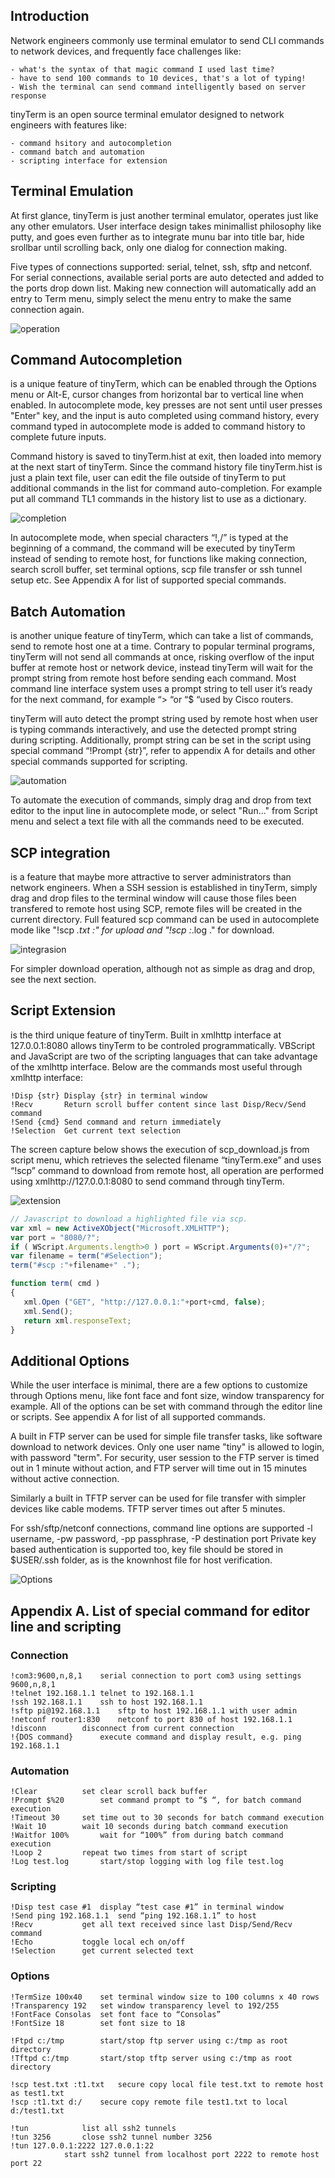 
## Introduction

Network engineers commonly use terminal emulator to send CLI commands to network devices, and frequently face challenges like:
	
	- what's the syntax of that magic command I used last time?
	- have to send 100 commands to 10 devices, that's a lot of typing!
	- Wish the terminal can send command intelligently based on server response
	
tinyTerm is an open source terminal emulator designed to network engineers with features like:
	
	- command hsitory and autocompletion
	- command batch and automation
	- scripting interface for extension

## Terminal Emulation
At first glance, tinyTerm is just another terminal emulator, operates just like any other emulators. User interface design takes minimallist philosophy like putty, and goes even further as to integrate munu bar into title bar, hide srollbar until scrolling back, only one dialog for connection making. 

Five types of connections supported: serial, telnet, ssh, sftp and netconf. 
For serial connections, available serial ports are auto detected and added to the ports drop down list.
Making new connection will automatically add an entry to Term menu, simply select the menu entry to make the same connection again. 

![operation](tinyTerm-1.gif)


## Command Autocompletion
is a unique feature of tinyTerm, which can be enabled through the Options menu or Alt-E, cursor changes from horizontal bar to vertical line when enabled. In autocomplete mode, key presses are not sent until user presses "Enter" key, and the input is auto completed using command history, every command typed in autocomplete mode is added to command history to complete future inputs.

Command history is saved to tinyTerm.hist at exit, then loaded into memory at the next start of tinyTerm. Since the command history file tinyTerm.hist is just a plain text file, user can edit the file outside of tinyTerm to put additional commands in the list for command auto-completion. For example put all command TL1 commands in the history list to use as a dictionary.

![completion](tinyTerm-2.gif)

In autocomplete mode, when special characters “!,/” is typed at the beginning of a command, the command will be executed by tinyTerm instead of sending to remote host, for functions like making connection, search scroll buffer, set terminal options, scp file transfer or ssh tunnel setup etc. 
See Appendix A for list of supported special commands.


## Batch Automation
is another unique feature of tinyTerm, which can take a list of commands, send to remote host one at a time. Contrary to popular terminal programs, tinyTerm will not send all commands at once, risking overflow of the input buffer at remote host or network device, instead tinyTerm will wait for the prompt string from remote host before sending each command. Most command line interface system uses a prompt string to tell user it’s ready for the next command, for example “> “or “$ “used by Cisco routers. 

tinyTerm will auto detect the prompt string used by remote host when user is typing commands interactively, and use the detected prompt string during scripting. Additionally, prompt string can be set in the script using special command “!Prompt {str}”, refer to appendix A for details and other special commands supported for scripting. 

![automation](tinyTerm-3.gif)

To automate the execution of commands, simply drag and drop from text editor to the input line in autocomplete mode, or select "Run..." from Script menu and select a text file with all the commands need to be executed. 


## SCP integration
is a feature that maybe more attractive to server administrators than network engineers. When a SSH session is established in tinyTerm, simply drag and drop files to the terminal window will cause those files been transfered to remote host using SCP, remote files will be created in the current directory. Full featured scp command can be used in autocomplete mode like "!scp *.txt :" for upload and "!scp :*.log ." for download. 

![integrasion](tinyTerm-4.gif)

For simpler download operation, although not as simple as drag and drop, see the next section. 


## Script Extension
is the third unique feature of tinyTerm. Built in xmlhttp interface at 127.0.0.1:8080 allows tinyTerm to be controled programmatically. VBScript and JavaScript are two of the scripting languages that can take advantage of the xmlhttp interface. Below are the commands most useful through xmlhttp interface: 

	!Disp {str}	Display {str} in terminal window
	!Recv		Return scroll buffer content since last Disp/Recv/Send command
	!Send {cmd}	Send command and return immediately
	!Selection	Get current text selection

The screen capture below shows the execution of scp_download.js from script menu, which retrieves the selected filename “tinyTerm.exe” and uses “!scp” command to download from remote host, all operation are performed using xmlhttp://127.0.0.1:8080 to send command through tinyTerm. 

![extension](tinyTerm-5.gif)

```js
// Javascript to download a highlighted file via scp.
var xml = new ActiveXObject("Microsoft.XMLHTTP");
var port = "8080/?";
if ( WScript.Arguments.length>0 ) port = WScript.Arguments(0)+"/?";
var filename = term("#Selection");
term("#scp :"+filename+" .");

function term( cmd )
{
   xml.Open ("GET", "http://127.0.0.1:"+port+cmd, false);
   xml.Send();
   return xml.responseText;
}
```


## Additional Options
While the user interface is minimal, there are a few options to customize through Options menu, like font face and font size, window transparency for example. All of the options can be set with command through the editor line or scripts. See appendix A for list of all supported commands. 

A built in FTP server can be used for simple file transfer tasks, like software download to network devices. Only one user name "tiny" is allowed to login, with password "term". For security, user session to the FTP server is timed out in 1 minute without action, and FTP server will time out in 15 minutes without active connection.

Similarly a built in TFTP server can be used for file transfer with simpler devices like cable modems. TFTP server times out after 5 minutes. 

For ssh/sftp/netconf connections, command line options are supported 
	-l username, -pw password, -pp passphrase, -P destination port
Private key based authentication is supported too, key file should be stored in $USER/.ssh folder, as is the knownhost file for host verification. 


![Options](tinyTerm-5.png)


## Appendix A. List of special command for editor line and scripting

### Connection
	!com3:9600,n,8,1	serial connection to port com3 using settings 9600,n,8,1
	!telnet 192.168.1.1	telnet to 192.168.1.1
	!ssh 192.168.1.1	ssh to host 192.168.1.1
	!sftp pi@192.168.1.1	sftp to host 192.168.1.1 with user admin
	!netconf router1:830	netconf to port 830 of host 192.168.1.1
	!disconn		disconnect from current connection
	!{DOS command}		execute command and display result, e.g. ping 192.168.1.1

### Automation
	!Clear			set clear scroll back buffer
	!Prompt $%20		set command prompt to “$ “, for batch command execution
	!Timeout 30		set time out to 30 seconds for batch command execution
	!Wait 10		wait 10 seconds during batch command execution
	!Waitfor 100%		wait for “100%” from during batch command execution
	!Loop 2			repeat two times from start of script
	!Log test.log		start/stop logging with log file test.log

### Scripting
	!Disp test case #1	display “test case #1” in terminal window
	!Send ping 192.168.1.1	send “ping 192.168.1.1” to host
	!Recv			get all text received since last Disp/Send/Recv command
	!Echo			toggle local ech on/off
	!Selection		get current selected text

### Options
	!TermSize 100x40	set terminal window size to 100 columns x 40 rows
	!Transparency 192	set window transparency level to 192/255
	!FontFace Consolas	set font face to “Consolas”
	!FontSize 18		set font size to 18

	!Ftpd c:/tmp		start/stop ftp server using c:/tmp as root directory
	!Tftpd c:/tmp		start/stop tftp server using c:/tmp as root directory

	!scp test.txt :t1.txt	secure copy local file test.txt to remote host as test1.txt
	!scp :t1.txt d:/ 	secure copy remote file test1.txt to local d:/test1.txt

	!tun			list all ssh2 tunnels 
	!tun 3256		close ssh2 tunnel number 3256
	!tun 127.0.0.1:2222 127.0.0.1:22
				start ssh2 tunnel from localhost port 2222 to remote host port 22
